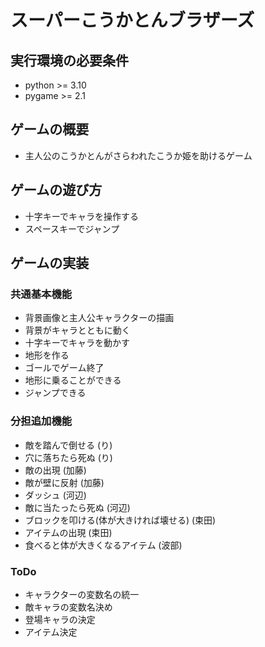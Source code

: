 # スーパーこうかとんブラザーズ

## 実行環境の必要条件
* python >= 3.10
* pygame >= 2.1

## ゲームの概要
* 主人公のこうかとんがさらわれたこうか姫を助けるゲーム
## ゲームの遊び方
* 十字キーでキャラを操作する
* スペースキーでジャンプ
## ゲームの実装
### 共通基本機能
* 背景画像と主人公キャラクターの描画
* 背景がキャラとともに動く
* 十字キーでキャラを動かす
* 地形を作る
* ゴールでゲーム終了
* 地形に乗ることができる
* ジャンプできる

### 分担追加機能 
* 敵を踏んで倒せる (り)
* 穴に落ちたら死ぬ (り)
* 敵の出現 (加藤)
* 敵が壁に反射 (加藤)
* ダッシュ (河辺)
* 敵に当たったら死ぬ (河辺)
* ブロックを叩ける(体が大きければ壊せる) (束田)
* アイテムの出現 (束田)
* 食べると体が大きくなるアイテム (波部)


### ToDo
- キャラクターの変数名の統一
- 敵キャラの変数名決め
- 登場キャラの決定
- アイテム決定

